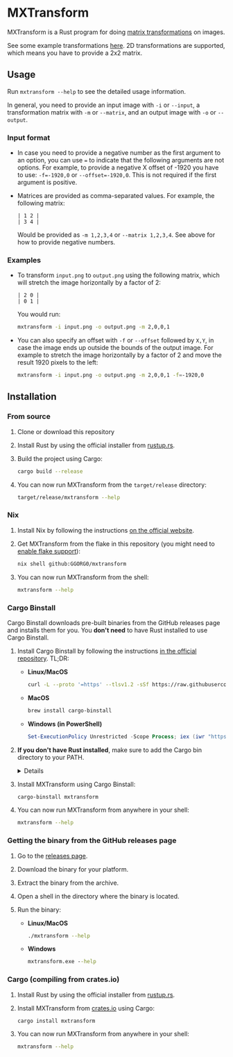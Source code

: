 # MXTransform

MXTransform is a Rust program for doing [matrix transformations](https://en.wikipedia.org/wiki/Transformation_matrix) on images.

See some example transformations [here](https://en.wikipedia.org/wiki/Transformation_matrix#Examples_in_2_dimensions). 2D transformations are supported, which means you have to provide a 2x2 matrix.

## Usage

Run `mxtransform --help` to see the detailed usage information.

In general, you need to provide an input image with `-i` or `--input`, a transformation matrix with `-m` or `--matrix`, and an output image with `-o` or `--output`.

### Input format

- In case you need to provide a negative number as the first argument to an option, you can use `=` to indicate that the following arguments are not options. For example, to provide a negative X offset of -1920 you have to use: `-f=-1920,0` or `--offset=-1920,0`. This is not required if the first argument is positive.

- Matrices are provided as comma-separated values. For example, the following matrix:

    ```text
    | 1 2 |
    | 3 4 |
    ```

    Would be provided as `-m 1,2,3,4` or `--matrix 1,2,3,4`. See above for how to provide negative numbers.

### Examples

- To transform `input.png` to `output.png` using the following matrix, which will stretch the image horizontally by a factor of 2:

    ```text
    | 2 0 |
    | 0 1 |
    ```

    You would run:

    ```sh
    mxtransform -i input.png -o output.png -m 2,0,0,1
    ```

- You can also specify an offset with `-f` or `--offset` followed by `X,Y`, in case the image ends up outside the bounds of the output image. For example to stretch the image horizontally by a factor of 2 and move the result 1920 pixels to the left:

    ```sh
    mxtransform -i input.png -o output.png -m 2,0,0,1 -f=-1920,0
    ```

## Installation

### From source

1. Clone or download this repository
2. Install Rust by using the official installer from [rustup.rs](https://rustup.rs/).
3. Build the project using Cargo:

    ```sh
    cargo build --release
    ```

4. You can now run MXTransform from the `target/release` directory:

    ```sh
    target/release/mxtransform --help
    ```

### Nix

1. Install Nix by following the instructions [on the official website](https://nixos.org/download.html).
2. Get MXTransform from the flake in this repository (you might need to [enable flake support](https://wiki.nixos.org/wiki/Flakes#Enable_flakes_temporarily)):

    ```sh
    nix shell github:GGORG0/mxtransform
    ```

3. You can now run MXTransform from the shell:

    ```sh
    mxtransform --help
    ```

### Cargo Binstall

Cargo Binstall downloads pre-built binaries from the GitHub releases page and installs them for you. You **don't need** to have Rust installed to use Cargo Binstall.

1. Install Cargo Binstall by following the instructions [in the official repository](https://github.com/cargo-bins/cargo-binstall?tab=readme-ov-file#installation). TL;DR:
    - **Linux/MacOS**

        ```sh
        curl -L --proto '=https' --tlsv1.2 -sSf https://raw.githubusercontent.com/cargo-bins/cargo-binstall/main/install-from-binstall-release.sh | bash
        ```

    - **MacOS**

        ```sh
        brew install cargo-binstall
        ```

    - **Windows (in PowerShell)**

        ```powershell
        Set-ExecutionPolicy Unrestricted -Scope Process; iex (iwr "https://raw.githubusercontent.com/cargo-bins/cargo-binstall/main/install-from-binstall-release.ps1").Content
        ```

2. **If you don't have Rust installed**, make sure to add the Cargo bin directory to your PATH.
    <details>
    The Binstall installer will tell you if you need to do this and conveniently print the path in question.

    - **Linux/MacOS**

        Temporarily:

        ```sh
        export PATH="$HOME/.cargo/bin:$PATH"
        ```

        Permanently:

        ```sh
        echo 'export PATH="$HOME/.cargo/bin:$PATH"' >> ~/.bashrc # or ~/.zshrc if you use zsh (default on MacOS)

        # Then restart your shell or run
        source ~/.bashrc # or ~/.zshrc
        ```

    - **Windows**: You'll need to modify the PATH environment variable manually.
        1. Open the Start Search, type in "env", and choose "Edit the system environment variables".
        2. Click the "Environment Variables..." button.
        3. Under "System Variables", find the PATH variable and click "Edit...".
        4. Add the path to the Cargo bin directory (e.g. `C:\Users\username\.cargo\bin` - the path that was printed by the Binstall installer) to the list of paths.
        5. Click "OK" on all the windows to close them.
        6. You may need to restart your shell, log out and back in, or restart your computer for the changes to take effect.
    </details>

3. Install MXTransform using Cargo Binstall:

    ```sh
    cargo-binstall mxtransform
    ```

4. You can now run MXTransform from anywhere in your shell:

    ```sh
    mxtransform --help
    ```

### Getting the binary from the GitHub releases page

1. Go to the [releases page](https://github.com/GGORG0/mxtransform/releases/latest).
2. Download the binary for your platform.
3. Extract the binary from the archive.
4. Open a shell in the directory where the binary is located.
5. Run the binary:

    - **Linux/MacOS**

        ```sh
        ./mxtransform --help
        ```

    - **Windows**

        ```cmd
        mxtransform.exe --help
        ```

### Cargo (compiling from crates.io)

1. Install Rust by using the official installer from [rustup.rs](https://rustup.rs/).
2. Install MXTransform from [crates.io](https://crates.io/crates/mxtransform) using Cargo:

    ```sh
    cargo install mxtransform
    ```

3. You can now run MXTransform from anywhere in your shell:

    ```sh
    mxtransform --help
    ```
